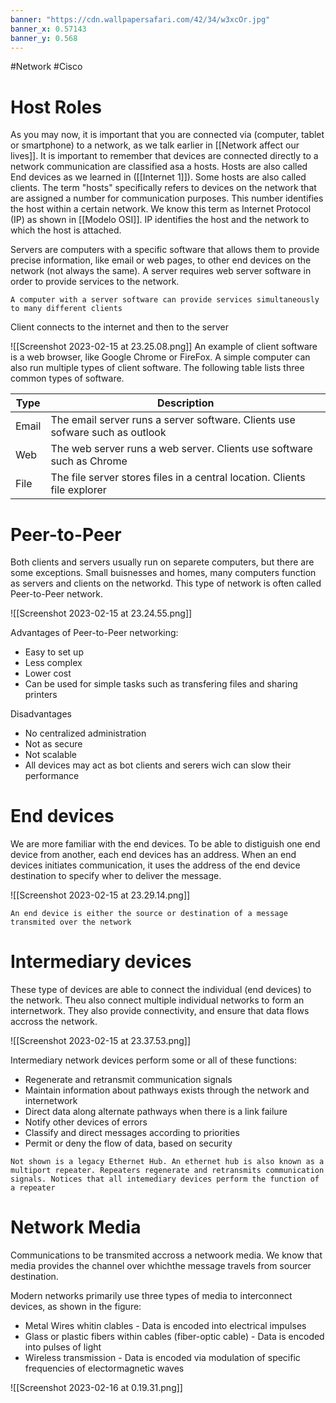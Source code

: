 ```yaml
---
banner: "https://cdn.wallpapersafari.com/42/34/w3xcOr.jpg"
banner_x: 0.57143
banner_y: 0.568
---
```


#Network #Cisco 

# Host Roles

As you may now, it is important that you are connected via (computer, tablet or smartphone) to a network, as we talk earlier in [[Network affect our lives]].
It is important to remember that devices are connected directly to a network communication are classified asa a hosts. Hosts are also called End devices as we learned in ([[Internet 1]]).
Some hosts are also called clients. The term "hosts" specifically refers to devices on the network that are assigned a number for communication purposes. This number identifies the host within a certain network. We know this term as Internet Protocol (IP) as shown in [[Modelo OSI]]. IP identifies the host and the network to which the host is attached.

Servers are computers with a specific software that allows them to provide precise information, like email or web pages, to other end devices on the network (not always the same). A server requires web server software in order to provide services to the network.

```ad-info
A computer with a server software can provide services simultaneously to many different clients 

```



Client connects to the internet and then to the server


![[Screenshot 2023-02-15 at 23.25.08.png]]
An example of client software is a web browser, like Google Chrome or FireFox. A simple computer can also run multiple types of client software. The following table lists three common types of software. 

| Type  | Description                                                                  |
| ----- | ---------------------------------------------------------------------------- |
| Email | The email server runs a server software. Clients use sofware such as outlook |
| Web   | The web server runs a web server. Clients use software such as Chrome        |
| File  | The file server stores files in a central location. Clients file explorer    |


# Peer-to-Peer

Both clients and servers usually run on separete computers, but there are some exceptions. Small buisnesses and homes, many computers function as servers and clients on the networkd. This type of network is often called Peer-to-Peer network.

![[Screenshot 2023-02-15 at 23.24.55.png]]

Advantages of Peer-to-Peer networking:
* Easy to set up
* Less complex
* Lower cost
* Can be used for simple tasks such as transfering files and sharing printers

Disadvantages
* No centralized administration
* Not as secure
* Not scalable
* All devices may act as bot clients and serers wich can slow their performance

# End devices 

We are more familiar with the end devices. To be able to distiguish one end device from another, each end devices has an address. When an end devices initiates communication, it uses the address of the end device destination to specify wher to deliver the message.

![[Screenshot 2023-02-15 at 23.29.14.png]]

```ad-info
An end device is either the source or destination of a message transmited over the network

```

# Intermediary devices

These type of devices are able to connect the individual (end devices) to the network. Theu also connect multiple individual networks to form an internetwork. They also provide connectivity, and ensure that data flows accross the network.

![[Screenshot 2023-02-15 at 23.37.53.png]]

Intermediary network devices perform some or all of these functions:

* Regenerate and retransmit communication signals
* Maintain information about pathways exists through the network and internetwork
* Direct data along alternate pathways when there is a link failure
* Notify other devices of errors
* Classify and direct messages according to priorities
* Permit or deny the flow of data, based on security

```ad-info
Not shown is a legacy Ethernet Hub. An ethernet hub is also known as a multiport repeater. Repeaters regenerate and retransmits communication signals. Notices that all intemediary devices perform the function of a repeater

```

# Network Media

Communications to be transmited accross a netwoork media. We know that media provides the channel over whichthe message travels from sourcer destination.

Modern networks primarily use three types of media to interconnect devices, as shown in the figure:

* Metal Wires whitin clables - Data is encoded into electrical impulses
* Glass or plastic fibers within cables (fiber-optic cable) - Data is encoded into pulses of light
* Wireless transmission - Data is encoded via modulation of specific frequencies of electormagnetic waves

![[Screenshot 2023-02-16 at 0.19.31.png]]
